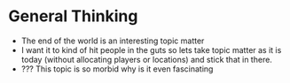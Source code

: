 # General Thinking

- The end of the world is an interesting topic matter
- I want it to kind of hit people in the guts so lets take topic matter as it is today (without allocating players or
  locations) and stick that in there.
- ??? This topic is so morbid why is it even fascinating
